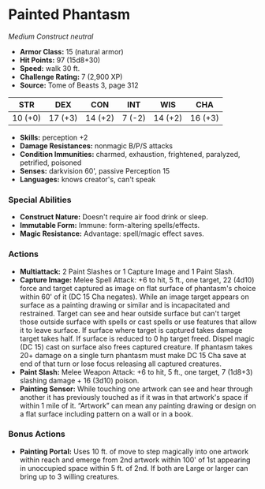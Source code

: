 # Painted Phantasm

*Medium* *Construct* *neutral*

- **Armor Class:** 15 (natural armor)
- **Hit Points:** 97 (15d8+30)
- **Speed:** walk 30 ft.
- **Challenge Rating:** 7 (2,900 XP)
- **Source:** Tome of Beasts 3, page 312

| STR | DEX | CON | INT | WIS | CHA |
| --- | --- | --- | --- | --- | --- |
| 10 (+0) | 17 (+3) | 14 (+2) | 7 (-2) | 14 (+2) | 16 (+3) |

- **Skills:** perception +2
- **Damage Resistances:** nonmagic B/P/S attacks
- **Condition Immunities:** charmed, exhaustion, frightened, paralyzed, petrified, poisoned
- **Senses:** darkvision 60', passive Perception 15
- **Languages:** knows creator's, can't speak

### Special Abilities

- **Construct Nature:** Doesn't require air food drink or sleep.
- **Immutable Form:** Immune: form-altering spells/effects.
- **Magic Resistance:** Advantage: spell/magic effect saves.

### Actions

- **Multiattack:** 2 Paint Slashes or 1 Capture Image and 1 Paint Slash.
- **Capture Image:** Melee Spell Attack: +6 to hit, 5 ft., one target, 22 (4d10) force and target captured as image on flat surface of phantasm's choice within 60' of it (DC 15 Cha negates). While an image target appears on surface as a painting drawing or similar and is incapacitated and restrained. Target can see and hear outside surface but can't target those outside surface with spells or cast spells or use features that allow it to leave surface. If surface where target is captured takes damage target takes half. If surface is reduced to 0 hp target freed. Dispel magic (DC 15) cast on surface also frees captured creature. If phantasm takes 20+ damage on a single turn phantasm must make DC 15 Cha save at end of that turn or lose focus releasing all captured creatures.
- **Paint Slash:** Melee Weapon Attack: +6 to hit, 5 ft., one target, 7 (1d8+3) slashing damage + 16 (3d10) poison.
- **Painting Sensor:** While touching one artwork can see and hear through another it has previously touched as if it was in that artwork's space if within 1 mile of it. “Artwork” can mean any painting drawing or design on a flat surface including pattern on a wall or in a book.

### Bonus Actions

- **Painting Portal:** Uses 10 ft. of move to step magically into one artwork within reach and emerge from 2nd artwork within 100' of 1st appearing in unoccupied space within 5 ft. of 2nd. If both are Large or larger can bring up to 3 willing creatures.


